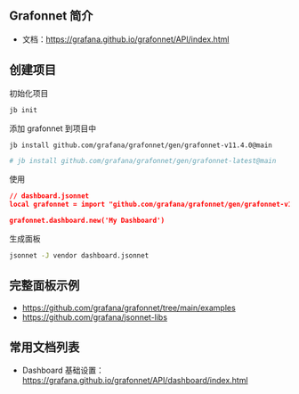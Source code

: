 ## Grafonnet 简介

- 文档：<https://grafana.github.io/grafonnet/API/index.html>

## 创建项目

初始化项目

```bash
jb init
```

添加 grafonnet 到项目中

```bash
jb install github.com/grafana/grafonnet/gen/grafonnet-v11.4.0@main

# jb install github.com/grafana/grafonnet/gen/grafonnet-latest@main
```

使用

```json
// dashboard.jsonnet
local grafonnet = import "github.com/grafana/grafonnet/gen/grafonnet-v11.4.0/main.libsonnet";

grafonnet.dashboard.new('My Dashboard')

```

生成面板

```bash
jsonnet -J vendor dashboard.jsonnet
```

## 完整面板示例

- <https://github.com/grafana/grafonnet/tree/main/examples>
- <https://github.com/grafana/jsonnet-libs>

## 常用文档列表

- Dashboard 基础设置：<https://grafana.github.io/grafonnet/API/dashboard/index.html>
